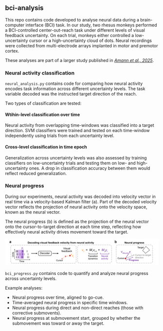 ## bci-analysis

This repo contains code developed to analyse neural data during a  brain-computer interface (BCI) task. In our study, two rhesus monkeys performed a BCI-controlled center-out-reach task under different levels of visual feedback uncertainty. On each trial, monkeys either controlled a low-uncertainty cursor or a high-uncertainty cloud of dots. Neural recordings were collected from multi-electrode arrays implanted in motor and premotor cortex. 

These analyses are part of a larger study published in [*Amann et al., 2025*](https://www.nature.com/articles/s41467-025-58738-x). 


### Neural activity classification

`neural_analysis.py` contains code for comparing how neural activity encodes task information across different uncertainty levels. The task variable decoded was the instructed target direction of the reach. 

Two types of classification are tested:

#### Wtihin-level classification over time
Neural activity from overlapping time-windows was classified into a target direction. SVM classifiers were trained and tested on each time-window independently using trials from each uncertainty level.

#### Cross-level classification in time epoch
Generalization across uncertainty levels was also assessed by training classifiers on low-uncertainty trials and testing them on low- and high-uncertainty ones. A drop in classification accuracy between them would reflect reduced generalization.


### Neural progress

During our experiments, neural activity was decoded into velocity vector in real time via a velocity-based Kalman filter (a). Part of the decoded velocity vector reflects the projection of neural activity onto the velocity space, known as the neural vector. 

The neural progress (b) is defined as the projection of the neural vector onto the cursor-to-target direction at each time step, reflecting how effectively neural activity drives movement toward the target.

<p align="left">
  <img src="images/bci_gh.png" width="600" />
</p>

`bci_progress.py` contains code to quantify and analyze neural progress across uncertainty levels. 

Example analyses:
- Neural progress over time, aligned to go-cue.
- Time-averaged neural progress in specific time windows.
- Neural progress during direct and non-direct reaches (those with corrective submovents).
- Neural progress at submovement start, grouped by whether the submovement was toward or away the target.

